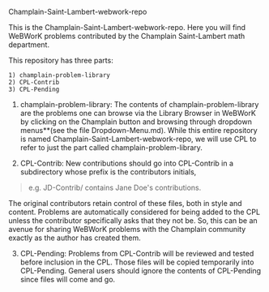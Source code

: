 Champlain-Saint-Lambert-webwork-repo

This is the Champlain-Saint-Lambert-webwork-repo. Here you will find WeBWorK problems contributed by the Champlain Saint-Lambert math department.

This repository has three parts:

    1) champlain-problem-library
    2) CPL-Contrib
    3) CPL-Pending

1) champlain-problem-library:
The contents of champlain-problem-library are the problems one can browse via the Library Browser in WeBWorK by clicking on the Champlain button and browsing through dropdown menus**(see the file Dropdown-Menu.md). While this entire repository is named Champlain-Saint-Lambert-webwork-repo, we will use CPL to refer to just the part called champlain-problem-library.

2) CPL-Contrib:
New contributions should go into CPL-Contrib in a subdirectory whose prefix is the contributors initials, 

> e.g. JD-Contrib/ contains Jane Doe's contributions.

The original contributors retain control of these files, both in style and content. Problems are automatically considered for being added to the CPL unless the contributor specifically asks that they not be. So, this can be an avenue for sharing WeBWorK problems with the Champlain community exactly as the author has created them.

3) CPL-Pending:
Problems from CPL-Contrib will be reviewed and tested before inclusion in the CPL. Those files will be copied temporarily into CPL-Pending. General users should ignore the contents of CPL-Pending since files will come and go.



